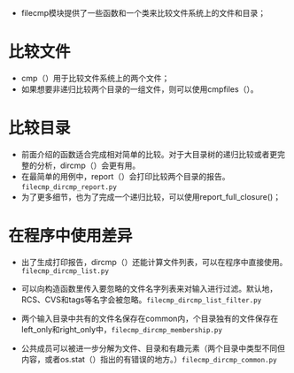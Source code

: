 * filecmp模块提供了一些函数和一个类来比较文件系统上的文件和目录；



# 比较文件

* cmp（）用于比较文件系统上的两个文件；
* 如果想要非递归比较两个目录的一组文件，则可以使用cmpfiles（）。



# 比较目录

* 前面介绍的函数适合完成相对简单的比较。对于大目录树的递归比较或者更完整的分析，dircmp（）会更有用。
* 在最简单的用例中，report（）会打印比较两个目录的报告。`filecmp_dircmp_report.py`
* 为了更多细节，也为了完成一个递归比较，可以使用report_full_closure()；



# 在程序中使用差异

* 出了生成打印报告，dircmp（）还能计算文件列表，可以在程序中直接使用。`filecmp_dircmp_list.py`
* 可以向构造函数里传入要忽略的文件名字列表来对输入进行过滤。默认地，RCS、CVS和tags等名字会被忽略。`filecmp_dircmp_list_filter.py`
* 两个输入目录中共有的文件名保存在common内，个目录独有的文件保存在left_only和right_only中，`filecmp_dircmp_membership.py`

* 公共成员可以被进一步分解为文件、目录和有趣元素（两个目录中类型不同但内容，或者os.stat（）指出的有错误的地方。）`filecmp_dircmp_common.py`